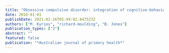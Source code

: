 ```yaml
---
title: "Obsessive compulsive disorder: integration of cognitive-behaviour therapy and clinical psychology care into the primary care context"
date: 2010-01-01
publishDate: 2021-02-26T05:49:02.847523Z
authors: ["M. Kyrios", "richard-moulding", "B. Jones"]
publication_types: ["2"]
abstract: ""
featured: false
publication: "*Australian journal of primary health*"
---
```


